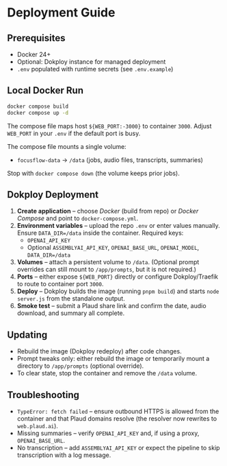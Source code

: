# Deployment Guide

## Prerequisites

- Docker 24+
- Optional: Dokploy instance for managed deployment
- `.env` populated with runtime secrets (see `.env.example`)

## Local Docker Run

```bash
docker compose build
docker compose up -d
```

The compose file maps host `${WEB_PORT:-3000}` to container `3000`. Adjust `WEB_PORT` in your `.env` if the default port is busy.

The compose file mounts a single volume:

- `focusflow-data` → `/data` (jobs, audio files, transcripts, summaries)

Stop with `docker compose down` (the volume keeps prior jobs).

## Dokploy Deployment

1. **Create application** – choose *Docker* (build from repo) or *Docker Compose* and point to `docker-compose.yml`.
2. **Environment variables** – upload the repo `.env` or enter values manually. Ensure `DATA_DIR=/data` inside the container. Required keys:
   - `OPENAI_API_KEY`
   - Optional `ASSEMBLYAI_API_KEY`, `OPENAI_BASE_URL`, `OPENAI_MODEL`, `DATA_DIR=/data`
3. **Volumes** – attach a persistent volume to `/data`. (Optional prompt overrides can still mount to `/app/prompts`, but it is not required.)
4. **Ports** – either expose `${WEB_PORT}` directly or configure Dokploy/Traefik to route to container port `3000`.
5. **Deploy** – Dokploy builds the image (running `pnpm build`) and starts `node server.js` from the standalone output.
6. **Smoke test** – submit a Plaud share link and confirm the date, audio download, and summary all complete.

## Updating

- Rebuild the image (Dokploy redeploy) after code changes.
- Prompt tweaks only: either rebuild the image or temporarily mount a directory to `/app/prompts` (optional override).
- To clear state, stop the container and remove the `/data` volume.

## Troubleshooting

- `TypeError: fetch failed` – ensure outbound HTTPS is allowed from the container and that Plaud domains resolve (the resolver now rewrites to `web.plaud.ai`).
- Missing summaries – verify `OPENAI_API_KEY` and, if using a proxy, `OPENAI_BASE_URL`.
- No transcription – add `ASSEMBLYAI_API_KEY` or expect the pipeline to skip transcription with a log message.
